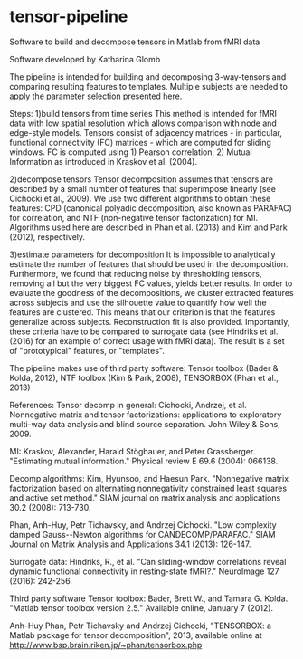 # tensor-pipeline
Software to build and decompose tensors in Matlab from fMRI data

Software developed by Katharina Glomb

The pipeline is intended for building and decomposing 3-way-tensors and comparing resulting features to templates. Multiple subjects are needed to apply the parameter selection presented here.

Steps:
1)build tensors from time series
This method is intended for fMRI data with low spatial resolution which allows comparison with node and edge-style models. Tensors consist of adjacency matrices - in particular, functional connectivity (FC) matrices - which are computed for sliding windows. FC is computed using 1) Pearson correlation, 2) Mutual Information as introduced in Kraskov et al. (2004).

2)decompose tensors 
Tensor decomposition assumes that tensors are described by a small number of features that superimpose linearly (see Cichocki et al., 2009). We use two different algorithms to obtain these features: CPD (canonical polyadic decomposition, also known as PARAFAC) for correlation, and NTF (non-negative tensor factorization) for MI. Algorithms used here are described in Phan et al. (2013) and Kim and Park (2012), respectively.

3)estimate parameters for decomposition
It is impossible to analytically estimate the number of features that should be used in the decomposition. Furthermore, we found that reducing noise by thresholding tensors, removing all but the very biggest FC values, yields better results. In order to evaluate the goodness of the decompositions, we cluster extracted features across subjects and use the silhouette value to quantify how well the features are clustered. This means that our criterion is that the features generalize across subjects. Reconstruction fit is also provided. Importantly, these criteria have to be compared to surrogate data (see Hindriks et al. (2016) for an example of correct usage with fMRI data). The result is a set of "prototypical" features, or "templates".

The pipeline makes use of third party software: Tensor toolbox (Bader & Kolda, 2012), NTF toolbox (Kim & Park, 2008), TENSORBOX (Phan et al., 2013)

References: 
Tensor decomp in general:
Cichocki, Andrzej, et al. Nonnegative matrix and tensor factorizations: applications to exploratory multi-way data analysis and blind source separation. John Wiley & Sons, 2009.

MI:
Kraskov, Alexander, Harald Stögbauer, and Peter Grassberger. "Estimating mutual information." Physical review E 69.6 (2004): 066138.

Decomp algorithms:
Kim, Hyunsoo, and Haesun Park. "Nonnegative matrix factorization based on alternating nonnegativity constrained least squares and active set method." SIAM journal on matrix analysis and applications 30.2 (2008): 713-730.

Phan, Anh-Huy, Petr Tichavsky, and Andrzej Cichocki. "Low complexity damped Gauss--Newton algorithms for CANDECOMP/PARAFAC." SIAM Journal on Matrix Analysis and Applications 34.1 (2013): 126-147.

Surrogate data:
Hindriks, R., et al. "Can sliding-window correlations reveal dynamic functional connectivity in resting-state fMRI?." NeuroImage 127 (2016): 242-256.

Third party software
Tensor toolbox:
Bader, Brett W., and Tamara G. Kolda. "Matlab tensor toolbox version 2.5." Available online, January 7 (2012).

Anh-Huy Phan, Petr Tichavsky and Andrzej Cichocki, "TENSORBOX: a Matlab package for tensor decomposition", 2013, available online at http://www.bsp.brain.riken.jp/~phan/tensorbox.php

